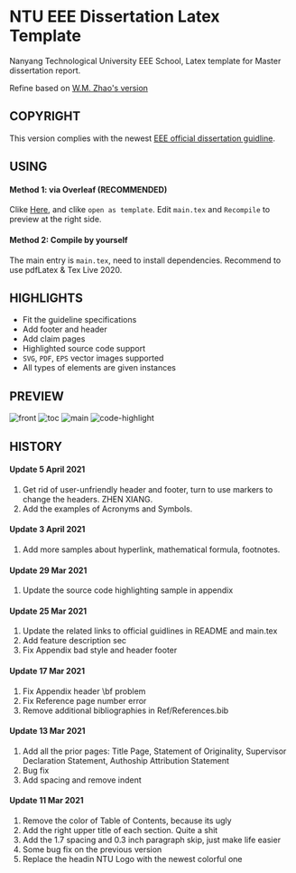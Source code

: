 # NTU EEE Dissertation Latex Template
Nanyang Technological University EEE School, Latex template for Master dissertation report.

Refine based on [W.M. Zhao's version](https://www.overleaf.com/latex/templates/ntu-master-dissertation/ngnhrrwryccv)

## COPYRIGHT

This version complies with the newest [EEE official dissertation guidline](http://www.eee.ntu.edu.sg/programmes/CurrentStudents/Graduate_Coursework/mscProg/disHome/Pages/home.aspx).


## USING
#### Method 1: via Overleaf (RECOMMENDED)

Clike [Here](https://www.overleaf.com/latex/templates/ntu-eee-msc-dissertation-report-template/kdgfhzffjrvh), and clike `open as template`. Edit `main.tex` and `Recompile` to preview at the right side.

#### Method 2: Compile by yourself

The main entry is `main.tex`, need to install dependencies. Recommend to use pdfLatex & Tex Live 2020.

## HIGHLIGHTS

- Fit the guideline specifications
- Add footer and header
- Add claim pages
- Highlighted source code support
- `SVG`, `PDF`, `EPS` vector images supported
- All types of elements are given instances

## PREVIEW
![front](https://user-images.githubusercontent.com/19631039/113473112-21549d80-949a-11eb-91f5-0fa559c116bc.png)
![toc](https://user-images.githubusercontent.com/19631039/113473115-24e82480-949a-11eb-946e-9071f701163c.png)
![main](https://user-images.githubusercontent.com/19631039/113473116-26b1e800-949a-11eb-83ae-bffec88c2260.png)
![code-highlight](https://user-images.githubusercontent.com/19631039/113473120-29144200-949a-11eb-9e0d-5a69f2f41be5.png)


## HISTORY

#### Update 5 April 2021

1. Get rid of user-unfriendly header and footer, turn to use markers to change the headers. ZHEN XIANG.
2. Add the examples of Acronyms and Symbols.

#### Update 3 April 2021

1. Add more samples about hyperlink, mathematical formula, footnotes.

#### Update 29 Mar 2021

1. Update the source code highlighting sample in appendix

#### Update 25 Mar 2021

1. Update the related links to official guidlines in README and main.tex
2. Add feature description sec
3. Fix Appendix bad style and header footer

#### Update 17 Mar 2021

1. Fix Appendix header \bf problem
2. Fix Reference page number error
3. Remove additional bibliographies in Ref/References.bib

#### Update 13 Mar 2021

1. Add all the prior pages: Title Page, Statement of Originality, Supervisor Declaration Statement, Authoship Attribution Statement
2. Bug fix
3. Add spacing and remove indent

#### Update 11 Mar 2021

1. Remove the color of Table of Contents, because its ugly
2. Add the right upper title of each section. Quite a shit
3. Add the 1.7 spacing and 0.3 inch paragraph skip, just make life easier
4. Some bug fix on the previous version
5. Replace the headin NTU Logo with the newest colorful one
